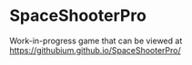 # SpaceShooterPro

Work-in-progress game that can be viewed at https://githubium.github.io/SpaceShooterPro/
